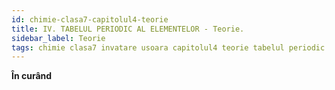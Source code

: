 ```yaml
---
id: chimie-clasa7-capitolul4-teorie
title: IV. TABELUL PERIODIC AL ELEMENTELOR - Teorie.
sidebar_label: Teorie
tags: chimie clasa7 invatare usoara capitolul4 teorie tabelul periodic al elementelor
---
```


**În curând**